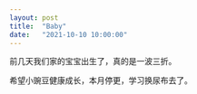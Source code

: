 ```yaml
---
layout: post
title:  "Baby"
date:   "2021-10-10 10:00:00"
---
```



前几天我们家的宝宝出生了，真的是一波三折。

希望小豌豆健康成长，本月停更，学习换尿布去了。